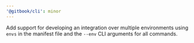 ```yaml
---
'@gitbook/cli': minor
---
```


Add support for developing an integration over multiple environments using `envs` in the manifest file and the `--env` CLI arguments for all commands.
